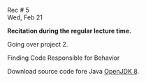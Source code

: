 
<div class="recitation">
<div class="column_date">
<p markdown="block">
        
Rec # 5 <br> 
Wed, Feb 21
        
</p>          
</div>
    
<div class="column_recitation">
<p markdown="block">

__Recitation during the regular lecture time.__ <br>

Going over project 2. 

<!--
[Finding Code Responsible for Behavior](https://docs.google.com/document/d/14UNr3fvEQ-jRPKqFGYd303Jtv6yucry0hCTEpCuJ2j8/edit?usp=sharing) 
-->
Finding Code Responsible for Behavior

Download source code fore Java [OpenJDK 8](code/openjdk_8.zip). <br><br>

</p>        
</div>
    
</div>
